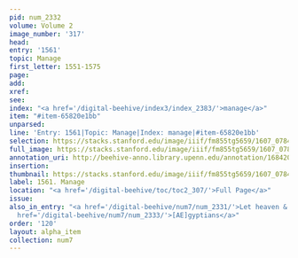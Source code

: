 ```yaml
---
pid: num_2332
volume: Volume 2
image_number: '317'
head:
entry: '1561'
topic: Manage
first_letter: 1551-1575
page:
add:
xref:
see:
index: "<a href='/digital-beehive/index3/index_2383/'>manage</a>"
item: "#item-65820e1bb"
unparsed:
line: 'Entry: 1561|Topic: Manage|Index: manage|#item-65820e1bb'
selection: https://stacks.stanford.edu/image/iiif/fm855tg5659/1607_0784/408,525,2750,215/full/0/default.jpg
full_image: https://stacks.stanford.edu/image/iiif/fm855tg5659/1607_0784/full/full/0/default.jpg
annotation_uri: http://beehive-anno.library.upenn.edu/annotation/1684205063839
insertion:
thumbnail: https://stacks.stanford.edu/image/iiif/fm855tg5659/1607_0784/408,525,600,180/250,/0/default.jpg
label: 1561. Manage
location: "<a href='/digital-beehive/toc/toc2_307/'>Full Page</a>"
issue:
also_in_entry: "<a href='/digital-beehive/num7/num_2331/'>Let heaven & earth Judge</a>|<a
  href='/digital-beehive/num7/num_2333/'>[AE]gyptians</a>"
order: '120'
layout: alpha_item
collection: num7
---
```

